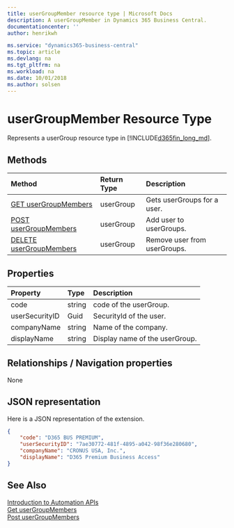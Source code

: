 ```yaml
---
title: userGroupMember resource type | Microsoft Docs
description: A userGroupMember in Dynamics 365 Business Central.
documentationcenter: ''
author: henrikwh

ms.service: "dynamics365-business-central"
ms.topic: article
ms.devlang: na
ms.tgt_pltfrm: na
ms.workload: na
ms.date: 10/01/2018
ms.author: solsen
---
```


# userGroupMember Resource Type
Represents a userGroup resource type in [!INCLUDE[d365fin_long_md](../developer/includes/d365fin_long_md.md)].

## Methods
| Method         | Return Type  |Description|
|:---------------|:-------------|:----------|
|[GET userGroupMembers](dynamics-microsoft-automation-usergroupmember-get.md)|userGroup|Gets userGroups for a user.|
|[POST userGroupMembers](dynamics-microsoft-automation-usergroupmember-post.md)|userGroup|Add user to userGroups.|
|[DELETE userGroupMembers](dynamics-microsoft-automation-usergroupmember-delete.md)|userGroup|Remove user from userGroups.|

## Properties

| Property | Type |Description                             |
|:----------------|:-----|:---------------------------------------|
|code             |string  |code of the userGroup.|
|userSecurityID   |Guid|SecurityId of the user.  |
|companyName|string|Name of the company.|
|displayName|string|Display name of the userGroup.|

## Relationships / Navigation properties

None

## JSON representation

Here is a JSON representation of the extension.

```json
{
    "code": "D365 BUS PREMIUM",
    "userSecurityID": "7ae30772-481f-4895-a042-98f36e280680",
    "companyName": "CRONUS USA, Inc.",
    "displayName": "D365 Premium Business Access"
}
```

<!-- 
## EDM metadata

```xml
<EntityType Name="userGroupMember">
    <Key>
        <PropertyRef Name="code" />
        <PropertyRef Name="userSecurityID" />
        <PropertyRef Name="companyName" />
    </Key>
    <Property Name="code" Type="Edm.String" Nullable="false" MaxLength="20" />
    <Property Name="userSecurityID" Type="Edm.Guid" Nullable="false" />
    <Property Name="companyName" Type="Edm.String" Nullable="false" MaxLength="30" />
    <Property Name="displayName" Type="Edm.String" MaxLength="50" />
    <NavigationProperty Name="userGroup" Type="Microsoft.NAV.userGroup" ContainsTarget="true" />
    <NavigationProperty Name="user" Type="Microsoft.NAV.user" ContainsTarget="true" />
    <NavigationProperty Name="automationCompany" Type="Microsoft.NAV.automationCompany" ContainsTarget="true" />
    </EntityType>
```
 -->
## See Also 
[Introduction to Automation APIs](itpro-introduction-to-automation-apis.md)  
[Get userGroupMembers](dynamics-microsoft-automation-usergroupmember-get.md)  
[Post userGroupMembers](dynamics-microsoft-automation-usergroupmember-post.md)  